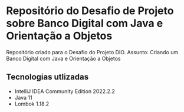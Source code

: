 # Repositório do Desafio de Projeto sobre Banco Digital com Java e Orientação a Objetos
Repositório criado para o Desafio do Projeto DIO. Assunto: Criando um Banco Digital com Java e Orientação a Objetos

## Tecnologias utlizadas
- IntelliJ IDEA Community Edition 2022.2.2
- Java 11
- Lombok 1.18.2
